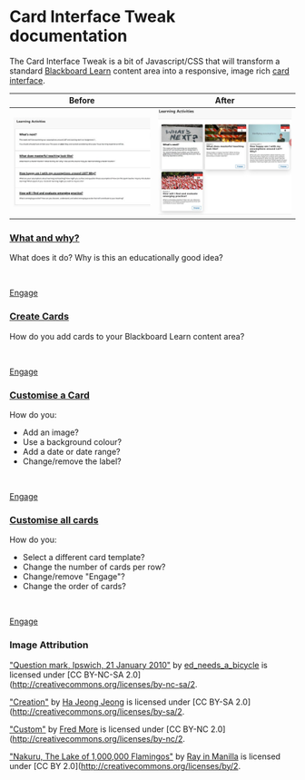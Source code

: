 # Card Interface Tweak documentation

The Card Interface Tweak is a bit of Javascript/CSS that will transform a standard [Blackboard Learn](https://en.wikipedia.org/wiki/Blackboard_Learn) content area into a responsive, image rich [card interface](https://www.smashingmagazine.com/2016/10/designing-card-based-user-interfaces/).

| **Before** | **After**| 
| --- | ---- |
| ![Normal Bb Learn content area](images/before.png) | ![Transformed into Card Interface](images/after.png) |


<link rel="stylesheet" href="https://s3.amazonaws.com/filebucketdave/banner.js/cards.css">
<div id="guCardInterface" class="flex flex-wrap">
 
  <div class="clickablecard w-full sm:w-1/2 md:w-1/2 flex flex-col p-1">
    <!--<div class="hover:outline-none hover:shadow-outline bg-white rounded-lg shadow-lg overflow-hidden flex-1 flex flex-col relative"> Relative could go -->
    <div class="bg-white rounded-lg shadow-lg overflow-hidden flex-1 flex flex-col relative"> <!-- Relative could go -->
      <a href="whatWhy/">
      <div class="bg-cover h-48 hover:outline-none hover:shadow-outline bg-white rounded-t-lg shadow-lg overflow-hidden flex-1 flex flex-col relative" style="background-image: url(' https://live.staticflickr.com/7158/6751047205_2df88f2ddc_c_d.jpg'); background-color: rgb(255,255,255)">
      </div>
      </a>
      <div class="carddescription p-2 flex-1 flex flex-col pt-0">
        <h3 class="mb-1 text-2xl"><a href="whatWhy/" class="text-black no-underline hover:underline">What and why?</a></h3>
        <div class="mb-1 flex-1">
           <p class="pb-1">What does it do? Why is this an educationally good idea?</p> 
        </div>
        <p>&nbsp;<br> </p>
        <div class="p-2 absolute pin-r pin-b">
           <a href="whatWhy/" class="gu-engage"><div class="hover:bg-blue text-blue-dark font-semibold hover:text-white py-2 px-4 border border-blue hover:border-transparent rounded">
            Engage
        </div>
        </div>
      </div>
    </div>
  </div>

  <div class="clickablecard w-full sm:w-1/2 md:w-1/2 flex flex-col p-1">
    <!--<div class="hover:outline-none hover:shadow-outline bg-white rounded-lg shadow-lg overflow-hidden flex-1 flex flex-col relative"> Relative could go -->
    <div class="bg-white rounded-lg shadow-lg overflow-hidden flex-1 flex flex-col relative"> <!-- Relative could go -->
      <a href="createCards/">
      <div class="bg-cover h-48 hover:outline-none hover:shadow-outline bg-white rounded-t-lg shadow-lg overflow-hidden flex-1 flex flex-col relative" style="background-image: url('https://live.staticflickr.com/5604/15323880649_b9332d888c_c_d.jpg'); background-color: rgb(255,255,255)">
      </div>
      </a>
      <div class="carddescription p-2 flex-1 flex flex-col pt-0">
        <h3 class="mb-1 text-2xl"><a href="createCards/" class="text-black no-underline hover:underline">Create Cards</a></h3>
        <div class="mb-1 flex-1">
           <p class="pb-1">How do you add cards to your Blackboard Learn content area?</p> 
        </div>
        <p>&nbsp;<br> </p>
        <div class="p-2 absolute pin-r pin-b">
           <a href="createCards/" class="gu-engage"><div class="hover:bg-blue text-blue-dark font-semibold hover:text-white py-2 px-4 border border-blue hover:border-transparent rounded">
            Engage
        </div>
        </div>
      </div>
    </div>
  </div>

  <div class="clickablecard w-full sm:w-1/2 md:w-1/2 flex flex-col p-1">
    <!--<div class="hover:outline-none hover:shadow-outline bg-white rounded-lg shadow-lg overflow-hidden flex-1 flex flex-col relative"> Relative could go -->
    <div class="bg-white rounded-lg shadow-lg overflow-hidden flex-1 flex flex-col relative"> <!-- Relative could go -->
      <a href="customiseACard/">
      <div class="bg-cover h-48 hover:outline-none hover:shadow-outline bg-white rounded-t-lg shadow-lg overflow-hidden flex-1 flex flex-col relative" style="background-image: url('https://live.staticflickr.com/5533/9720306280_5710d5c4cd_c_d.jpg'); background-color: rgb(255,255,255)">
      </div>
      </a>
      <div class="carddescription p-2 flex-1 flex flex-col pt-0">
        <h3 class="mb-1 text-2xl"><a href="customiseACard/" class="text-black no-underline hover:underline">Customise a Card</a></h3>
        <div class="mb-1 flex-1">
           <p class="pb-1">How do you:</p>
           <ul>
             <li> Add an image? </li>
             <li> Use a background colour?</li>
             <li> Add a date or date range?</li>
             <li> Change/remove the label? </li>
           </ul>
        </div>
        <p>&nbsp;<br> </p>
        <div class="p-2 absolute pin-r pin-b">
           <a href="customiseACard/" class="gu-engage"><div class="hover:bg-blue text-blue-dark font-semibold hover:text-white py-2 px-4 border border-blue hover:border-transparent rounded">
            Engage
        </div>
        </div>
      </div>
    </div>
  </div>

  <div class="clickablecard w-full sm:w-1/2 md:w-1/2 flex flex-col p-1">
    <!--<div class="hover:outline-none hover:shadow-outline bg-white rounded-lg shadow-lg overflow-hidden flex-1 flex flex-col relative"> Relative could go -->
    <div class="bg-white rounded-lg shadow-lg overflow-hidden flex-1 flex flex-col relative"> <!-- Relative could go -->
      <a href="customiseAllCards/">
      <div class="bg-cover h-48 hover:outline-none hover:shadow-outline bg-white rounded-t-lg shadow-lg overflow-hidden flex-1 flex flex-col relative" style="background-image: url('https://live.staticflickr.com/65535/49629884077_b519916d0d_c_d.jpg'); background-color: rgb(255,255,255)">
      </div>
      </a>
      <div class="carddescription p-2 flex-1 flex flex-col pt-0">
        <h3 class="mb-1 text-2xl"><a href="customiseAllCards/" class="text-black no-underline hover:underline">Customise all cards</a></h3>
        <div class="mb-1 flex-1">
           <p class="pb-1">How do you:</p>
           <ul>
             <li> Select a different card template? </li>
             <li> Change the number of cards per row?</li>
             <li> Change/remove "Engage"? </li>
             <li> Change the order of cards?</li>
           </ul>
        </div>
        <p>&nbsp;<br> </p>
        <div class="p-2 absolute pin-r pin-b">
           <a href="customiseAllCards/" class="gu-engage"><div class="hover:bg-blue text-blue-dark font-semibold hover:text-white py-2 px-4 border border-blue hover:border-transparent rounded">
               Engage
        </div></a>
        </div>
      </div>
    </div>
  </div>

</div>


### Image Attribution

["Question mark, Ipswich, 21 January 2010"](https://www.flickr.com/photos/omcoc/6751047205) by [ed_needs_a_bicycle](https://www.flickr.com/photos/omcoc/6751047205) is licensed under [CC BY-NC-SA 2.0](http://creativecommons.org/licenses/by-nc-sa/2.

["Creation"](https://www.flickr.com/photos/92559558@N04/15323880649/) by [Ha Jeong Jeong](https://www.flickr.com/photos/92559558@N04/) is licensed under [CC BY-SA 2.0](http://creativecommons.org/licenses/by-sa/2.

["Custom"](https://www.flickr.com/photos/86755183@N04/9720306280/) by [Fred More](https://www.flickr.com/photos/86755183@N04/) is licensed under [CC BY-NC 2.0](http://creativecommons.org/licenses/by-nc/2.

["Nakuru, The Lake of 1,000,000 Flamingos"](https://www.flickr.com/photos/rayinmanila/49629884077/) by [Ray in Manilla](ihttps://www.flickr.com/photos/rayinmanila/) is licensed under [CC BY 2.0](http://creativecommons.org/licenses/by/2.